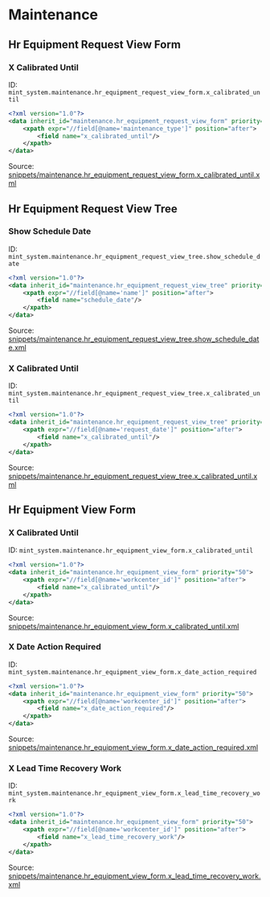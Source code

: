 # Maintenance
## Hr Equipment Request View Form  
### X Calibrated Until  
ID: `mint_system.maintenance.hr_equipment_request_view_form.x_calibrated_until`  
```xml
<?xml version="1.0"?>
<data inherit_id="maintenance.hr_equipment_request_view_form" priority="50">
    <xpath expr="//field[@name='maintenance_type']" position="after">
        <field name="x_calibrated_until"/>
    </xpath>
</data>

```
Source: [snippets/maintenance.hr_equipment_request_view_form.x_calibrated_until.xml](https://github.com/Mint-System/Odoo-Build/tree/16.0/snippets/maintenance.hr_equipment_request_view_form.x_calibrated_until.xml)

## Hr Equipment Request View Tree  
### Show Schedule Date  
ID: `mint_system.maintenance.hr_equipment_request_view_tree.show_schedule_date`  
```xml
<?xml version="1.0"?>
<data inherit_id="maintenance.hr_equipment_request_view_tree" priority="50">
    <xpath expr="//field[@name='name']" position="after">
        <field name="schedule_date"/>
    </xpath>
</data>

```
Source: [snippets/maintenance.hr_equipment_request_view_tree.show_schedule_date.xml](https://github.com/Mint-System/Odoo-Build/tree/16.0/snippets/maintenance.hr_equipment_request_view_tree.show_schedule_date.xml)

### X Calibrated Until  
ID: `mint_system.maintenance.hr_equipment_request_view_tree.x_calibrated_until`  
```xml
<?xml version="1.0"?>
<data inherit_id="maintenance.hr_equipment_request_view_tree" priority="50">
    <xpath expr="//field[@name='request_date']" position="after">
        <field name="x_calibrated_until"/>
    </xpath>
</data>
```
Source: [snippets/maintenance.hr_equipment_request_view_tree.x_calibrated_until.xml](https://github.com/Mint-System/Odoo-Build/tree/16.0/snippets/maintenance.hr_equipment_request_view_tree.x_calibrated_until.xml)

## Hr Equipment View Form  
### X Calibrated Until  
ID: `mint_system.maintenance.hr_equipment_view_form.x_calibrated_until`  
```xml
<?xml version="1.0"?>
<data inherit_id="maintenance.hr_equipment_view_form" priority="50">
    <xpath expr="//field[@name='workcenter_id']" position="after">
        <field name="x_calibrated_until"/>
    </xpath>
</data>

```
Source: [snippets/maintenance.hr_equipment_view_form.x_calibrated_until.xml](https://github.com/Mint-System/Odoo-Build/tree/16.0/snippets/maintenance.hr_equipment_view_form.x_calibrated_until.xml)

### X Date Action Required  
ID: `mint_system.maintenance.hr_equipment_view_form.x_date_action_required`  
```xml
<?xml version="1.0"?>
<data inherit_id="maintenance.hr_equipment_view_form" priority="50">
    <xpath expr="//field[@name='workcenter_id']" position="after">
        <field name="x_date_action_required"/>
    </xpath>
</data>

```
Source: [snippets/maintenance.hr_equipment_view_form.x_date_action_required.xml](https://github.com/Mint-System/Odoo-Build/tree/16.0/snippets/maintenance.hr_equipment_view_form.x_date_action_required.xml)

### X Lead Time Recovery Work  
ID: `mint_system.maintenance.hr_equipment_view_form.x_lead_time_recovery_work`  
```xml
<?xml version="1.0"?>
<data inherit_id="maintenance.hr_equipment_view_form" priority="50">
    <xpath expr="//field[@name='workcenter_id']" position="after">
        <field name="x_lead_time_recovery_work"/>
    </xpath>
</data>

```
Source: [snippets/maintenance.hr_equipment_view_form.x_lead_time_recovery_work.xml](https://github.com/Mint-System/Odoo-Build/tree/16.0/snippets/maintenance.hr_equipment_view_form.x_lead_time_recovery_work.xml)

